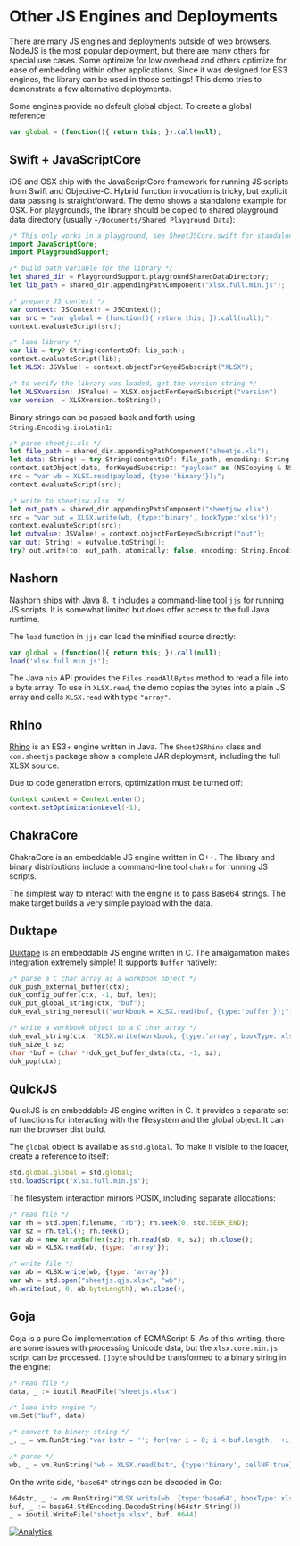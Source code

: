 # Other JS Engines and Deployments

There are many JS engines and deployments outside of web browsers. NodeJS is the
most popular deployment, but there are many others for special use cases.  Some
optimize for low overhead and others optimize for ease of embedding within other
applications.  Since it was designed for ES3 engines, the library can be used in
those settings!  This demo tries to demonstrate a few alternative deployments.

Some engines provide no default global object.  To create a global reference:

```js
var global = (function(){ return this; }).call(null);
```


## Swift + JavaScriptCore

iOS and OSX ship with the JavaScriptCore framework for running JS scripts from
Swift and Objective-C.  Hybrid function invocation is tricky, but explicit data
passing is straightforward.  The demo shows a standalone example for OSX.  For
playgrounds, the library should be copied to shared playground data directory
(usually `~/Documents/Shared Playground Data`):

```swift
/* This only works in a playground, see SheetJSCore.swift for standalone use */
import JavaScriptCore;
import PlaygroundSupport;

/* build path variable for the library */
let shared_dir = PlaygroundSupport.playgroundSharedDataDirectory;
let lib_path = shared_dir.appendingPathComponent("xlsx.full.min.js");

/* prepare JS context */
var context: JSContext! = JSContext();
var src = "var global = (function(){ return this; }).call(null);";
context.evaluateScript(src);

/* load library */
var lib = try? String(contentsOf: lib_path);
context.evaluateScript(lib);
let XLSX: JSValue! = context.objectForKeyedSubscript("XLSX");

/* to verify the library was loaded, get the version string */
let XLSXversion: JSValue! = XLSX.objectForKeyedSubscript("version")
var version  = XLSXversion.toString();
```

Binary strings can be passed back and forth using `String.Encoding.isoLatin1`:

```swift
/* parse sheetjs.xls */
let file_path = shared_dir.appendingPathComponent("sheetjs.xls");
let data: String! = try String(contentsOf: file_path, encoding: String.Encoding.isoLatin1);
context.setObject(data, forKeyedSubscript: "payload" as (NSCopying & NSObjectProtocol)!);
src = "var wb = XLSX.read(payload, {type:'binary'});";
context.evaluateScript(src);

/* write to sheetjsw.xlsx  */
let out_path = shared_dir.appendingPathComponent("sheetjsw.xlsx");
src = "var out = XLSX.write(wb, {type:'binary', bookType:'xlsx'})";
context.evaluateScript(src);
let outvalue: JSValue! = context.objectForKeyedSubscript("out");
var out: String! = outvalue.toString();
try? out.write(to: out_path, atomically: false, encoding: String.Encoding.isoLatin1);
```


## Nashorn

Nashorn ships with Java 8.  It includes a command-line tool `jjs` for running JS
scripts.  It is somewhat limited but does offer access to the full Java runtime.

The `load` function in `jjs` can load the minified source directly:

```js
var global = (function(){ return this; }).call(null);
load('xlsx.full.min.js');
```

The Java `nio` API provides the `Files.readAllBytes` method to read a file into
a byte array.  To use in `XLSX.read`, the demo copies the bytes into a plain JS
array and calls `XLSX.read` with type `"array"`.


## Rhino

[Rhino](http://www.mozilla.org/rhino) is an ES3+ engine written in Java.  The
`SheetJSRhino` class and `com.sheetjs` package show a complete JAR deployment,
including the full XLSX source.

Due to code generation errors, optimization must be turned off:

```java
Context context = Context.enter();
context.setOptimizationLevel(-1);
```


## ChakraCore

ChakraCore is an embeddable JS engine written in C++.  The library and binary
distributions include a command-line tool `chakra` for running JS scripts.

The simplest way to interact with the engine is to pass Base64 strings. The make
target builds a very simple payload with the data.


## Duktape

[Duktape](http://duktape.org/) is an embeddable JS engine written in C.  The
amalgamation makes integration extremely simple!  It supports `Buffer` natively:

```C
/* parse a C char array as a workbook object */
duk_push_external_buffer(ctx);
duk_config_buffer(ctx, -1, buf, len);
duk_put_global_string(ctx, "buf");
duk_eval_string_noresult("workbook = XLSX.read(buf, {type:'buffer'});");

/* write a workbook object to a C char array */
duk_eval_string(ctx, "XLSX.write(workbook, {type:'array', bookType:'xlsx'})");
duk_size_t sz;
char *buf = (char *)duk_get_buffer_data(ctx, -1, sz);
duk_pop(ctx);
```


## QuickJS

QuickJS is an embeddable JS engine written in C.  It provides a separate set of
functions for interacting with the filesystem and the global object.  It can run
the browser dist build.

The `global` object is available as `std.global`.  To make it visible to the
loader, create a reference to itself:

```js
std.global.global = std.global;
std.loadScript("xlsx.full.min.js");
```

The filesystem interaction mirrors POSIX, including separate allocations:

```js
/* read file */
var rh = std.open(filename, "rb"); rh.seek(0, std.SEEK_END);
var sz = rh.tell(); rh.seek();
var ab = new ArrayBuffer(sz); rh.read(ab, 0, sz); rh.close();
var wb = XLSX.read(ab, {type: 'array'});

/* write file */
var ab = XLSX.write(wb, {type: 'array'});
var wh = std.open("sheetjs.qjs.xlsx", "wb");
wh.write(out, 0, ab.byteLength); wh.close();
```


## Goja

Goja is a pure Go implementation of ECMAScript 5.  As of this writing, there are
some issues with processing Unicode data, but the `xlsx.core.min.js` script can
be processed.  `[]byte` should be transformed to a binary string in the engine:

```go
/* read file */
data, _ := ioutil.ReadFile("sheetjs.xlsx")

/* load into engine */
vm.Set("buf", data)

/* convert to binary string */
_, _ = vm.RunString("var bstr = ''; for(var i = 0; i < buf.length; ++i) bstr += String.fromCharCode(buf[i]);")

/* parse */
wb, _ = vm.RunString("wb = XLSX.read(bstr, {type:'binary', cellNF:true});")
```

On the write side, `"base64"` strings can be decoded in Go:

```go
b64str, _ := vm.RunString("XLSX.write(wb, {type:'base64', bookType:'xlsx'})")
buf, _ := base64.StdEncoding.DecodeString(b64str.String())
_ = ioutil.WriteFile("sheetjs.xlsx", buf, 0644)
```

[![Analytics](https://ga-beacon.appspot.com/UA-36810333-1/SheetJS/js-xlsx?pixel)](https://github.com/SheetJS/js-xlsx)

